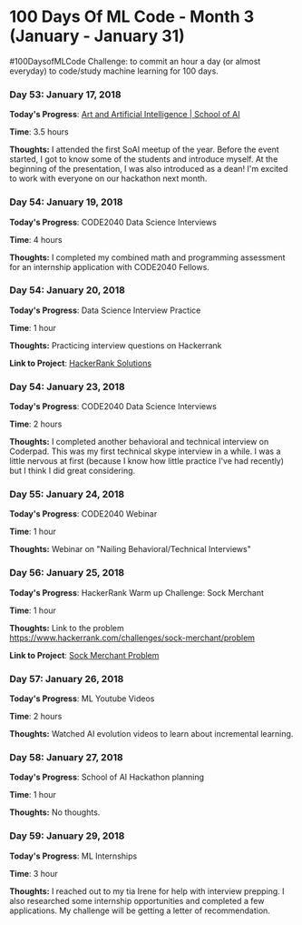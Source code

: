 # 100 Days Of ML Code - Month 3 (January  - January 31)
 #100DaysofMLCode Challenge: to commit an hour a day (or almost everyday) to code/study machine learning for 100 days.

### Day 53: January 17, 2018

**Today's Progress**: [Art and Artificial Intelligence | School of AI](https://www.meetup.com/san-francisco-school-of-ai/events/257387650/)

**Time**: 3.5 hours

**Thoughts:** I attended the first SoAI meetup of the year. Before the event started, I got to know some of the students and introduce myself. At the beginning of the presentation, I was also introduced as a dean! I'm excited to work with everyone on our hackathon next month.


### Day 54: January 19, 2018

**Today's Progress**: CODE2040 Data Science Interviews

**Time**: 4 hours

**Thoughts:** I completed my combined math and programming assessment for an internship application with CODE2040 Fellows.


### Day 54: January 20, 2018

**Today's Progress**: Data Science Interview Practice

**Time**: 1 hour

**Thoughts:** Practicing interview questions on Hackerrank

**Link to Project**: [HackerRank Solutions](https://github.com/carlymichele/Coding-Solutions/tree/master/HackerRank)


### Day 54: January 23, 2018

**Today's Progress**: CODE2040 Data Science Interviews

**Time**: 2 hours

**Thoughts:** I completed another behavioral and technical interview on Coderpad. This was my first technical skype interview in a while. I was a little nervous at first (because I know how little practice I've had recently) but I think I did great considering.


### Day 55: January 24, 2018

**Today's Progress**: CODE2040 Webinar

**Time**: 1 hour

**Thoughts:** Webinar on "Nailing Behavioral/Technical Interviews"


### Day 56: January 25, 2018

**Today's Progress**: HackerRank Warm up Challenge: Sock Merchant

**Time**: 1 hour

**Thoughts:** Link to the problem https://www.hackerrank.com/challenges/sock-merchant/problem

**Link to Project**: [Sock Merchant Problem](https://github.com/carlymichele/Coding-Solutions/blob/master/HackerRank/Sock-Merchant.py)


### Day 57: January 26, 2018

**Today's Progress**: ML Youtube Videos

**Time**: 2 hours

**Thoughts:** Watched AI evolution videos to learn about incremental learning.


### Day 58: January 27, 2018

**Today's Progress**: School of AI Hackathon planning

**Time**: 1 hour

**Thoughts:** No thoughts.

<!--
### Day 59: January 28, 2018

**Today's Progress**: Code 2040 - Grid Illumination | Dropbox Challenge

**Time**: 1.5 hours

**Thoughts:** Link to the problem https://www.hackerrank.com/challenges/sock-merchant/problem

**Link to Project**: [Sock Merchant Problem](https://github.com/carlymichele/Coding-Solutions/blob/master/HackerRank/Sock-Merchant.py) -->


### Day 59: January 29, 2018

**Today's Progress**: ML Internships

**Time**: 3 hour

**Thoughts:** I reached out to my tia Irene for help with interview prepping. I also researched some internship opportunities and completed a few applications. My challenge will be getting a letter of recommendation.
